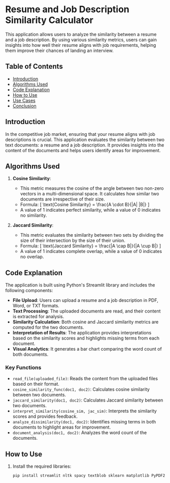 # Resume and Job Description Similarity Calculator

This application allows users to analyze the similarity between a resume and a job description. By using various similarity metrics, users can gain insights into how well their resume aligns with job requirements, helping them improve their chances of landing an interview.

## Table of Contents
- [Introduction](#introduction)
- [Algorithms Used](#algorithms-used)
- [Code Explanation](#code-explanation)
- [How to Use](#how-to-use)
- [Use Cases](#use-cases)
- [Conclusion](#conclusion)

## Introduction

In the competitive job market, ensuring that your resume aligns with job descriptions is crucial. This application evaluates the similarity between two text documents: a resume and a job description. It provides insights into the content of the documents and helps users identify areas for improvement.

## Algorithms Used

1. **Cosine Similarity**:
   - This metric measures the cosine of the angle between two non-zero vectors in a multi-dimensional space. It calculates how similar two documents are irrespective of their size.
   - Formula: 
     \[
     \text{Cosine Similarity} = \frac{A \cdot B}{\|A\| \|B\|}
     \]
   - A value of 1 indicates perfect similarity, while a value of 0 indicates no similarity.

2. **Jaccard Similarity**:
   - This metric evaluates the similarity between two sets by dividing the size of their intersection by the size of their union.
   - Formula:
     \[
     \text{Jaccard Similarity} = \frac{|A \cap B|}{|A \cup B|}
     \]
   - A value of 1 indicates complete overlap, while a value of 0 indicates no overlap.

## Code Explanation

The application is built using Python's Streamlit library and includes the following components:

- **File Upload**: Users can upload a resume and a job description in PDF, Word, or TXT formats.
- **Text Processing**: The uploaded documents are read, and their content is extracted for analysis.
- **Similarity Calculation**: Both cosine and Jaccard similarity metrics are computed for the two documents.
- **Interpretation of Results**: The application provides interpretations based on the similarity scores and highlights missing terms from each document.
- **Visual Analytics**: It generates a bar chart comparing the word count of both documents.

### Key Functions

- `read_file(uploaded_file)`: Reads the content from the uploaded files based on their format.
- `cosine_similarity_func(doc1, doc2)`: Calculates cosine similarity between two documents.
- `jaccard_similarity(doc1, doc2)`: Calculates Jaccard similarity between two documents.
- `interpret_similarity(cosine_sim, jac_sim)`: Interprets the similarity scores and provides feedback.
- `analyze_dissimilarity(doc1, doc2)`: Identifies missing terms in both documents to highlight areas for improvement.
- `document_analysis(doc1, doc2)`: Analyzes the word count of the documents.

## How to Use

1. Install the required libraries:
   ```bash
   pip install streamlit nltk spacy textblob sklearn matplotlib PyPDF2 python-docx
